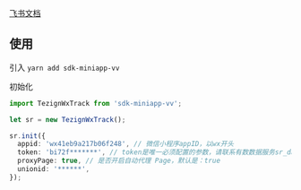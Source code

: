 [飞书文档](https://tezign.feishu.cn/docs/doccnk6cpObtI5vjy07hj6oygEg#)

## 使用

引入 `yarn add sdk-miniapp-vv`

初始化

```ts
import TezignWxTrack from 'sdk-miniapp-vv';

let sr = new TezignWxTrack();

sr.init({
  appid: 'wx41eb9a217b06f248', // 微信小程序appID，以wx开头
  token: 'bi72f*******', // token是唯一必须配置的参数，请联系有数数据服务sr_data_service@tencent.com提供
  proxyPage: true, // 是否开启自动代理 Page，默认是：true
  unionid: '******',
});
```

